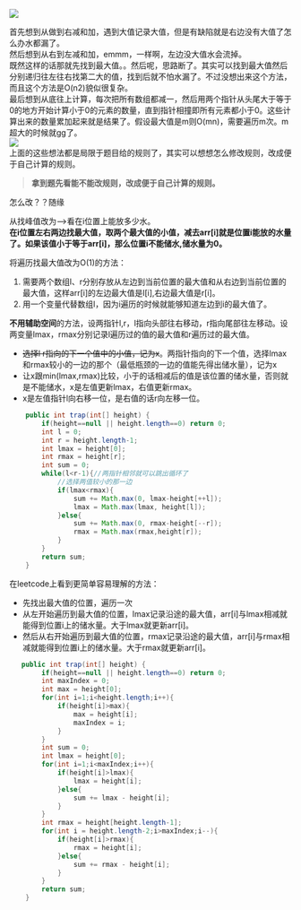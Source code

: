 ![](https://upload-images.jianshu.io/upload_images/9942378-d18e29f28d4453d0.png?imageMogr2/auto-orient/strip%7CimageView2/2/w/1240)  
  
首先想到从做到右减和加，遇到大值记录大值，但是有缺陷就是右边没有大值了怎么办水都漏了。  
然后想到从右到左减和加，emmm，一样啊，左边没大值水会流掉。  
既然这样的话那就先找到最大值。。然后呢，思路断了。其实可以找到最大值然后分别递归往左往右找第二大的值，找到后就不怕水漏了。不过没想出来这个方法，而且这个方法是O(n2)貌似很复杂。  
最后想到从底往上计算，每次把所有数组都减一，然后用两个指针从头尾大于等于0的地方开始计算小于0的元素的数量，直到指针相撞即所有元素都小于0。这些计算出来的数量累加起来就是结果了。假设最大值是m则O(mn)，需要遍历m次。m超大的时候就gg了。  
![](https://upload-images.jianshu.io/upload_images/9942378-8c6003576ef8757a.png?imageMogr2/auto-orient/strip%7CimageView2/2/w/1240)  
上面的这些想法都是局限于题目给的规则了，其实可以想想怎么修改规则，改成便于自己计算的规则。  
  
>**拿到题先看能不能改规则，改成便于自己计算的规则。**  
  
怎么改？？随缘  
  
从找峰值改为-->看在i位置上能放多少水。  
**在i位置左右两边找最大值，取两个最大值的小值，减去arr[i]就是位置i能放的水量了。如果该值小于等于arr[i]，那么位置i不能储水,储水量为0。**  
  
将遍历找最大值改为O(1)的方法：  
1. 需要两个数组l、r分别存放从左边到当前位置的最大值和从右边到当前位置的最大值，这样arr[i]的左边最大值是l[i],右边最大值是r[i]。  
2. 用一个变量代替数组l，因为i遍历的时候就能够知道左边到i的最大值了。  
  
**不用辅助空间**的方法，设两指针l,r，l指向头部往右移动，r指向尾部往左移动。设两变量lmax，rmax分别记录l遍历过的值的最大值和r遍历过的最大值。  
  - ~~选择l r指向的下一个值中的小值，记为x~~。两指针指向的下一个值，选择lmax和rmax较小的一边的那个（最低瓶颈的一边的值能先得出储水量），记为x  
  - 让x跟min(lmax,rmax)比较，小于的话相减后的值是该位置的储水量，否则就是不能储水，x是左值更新lmax，右值更新rmax。  
  - x是左值指针l向右移一位，是右值的话r向左移一位。  
```java  
    public int trap(int[] height) {  
    	if(height==null || height.length==0) return 0;  
    	int l = 0;  
    	int r = height.length-1;  
    	int lmax = height[0];  
    	int rmax = height[r];  
    	int sum = 0;  
    	while(l<r-1){//两指针相邻就可以跳出循环了  
    		//选择两值较小的那一边  
    		if(lmax<rmax){  
    			sum += Math.max(0, lmax-height[++l]);  
    			lmax = Math.max(lmax, height[l]);  
    		}else{  
    			sum += Math.max(0, rmax-height[--r]);  
    			rmax = Math.max(rmax,height[r]);  
    		}  
    	}  
        return sum;  
    }  
```  
在leetcode上看到更简单容易理解的方法：  
- 先找出最大值的位置，遍历一次  
- 从左开始遍历到最大值的位置，lmax记录沿途的最大值，arr[i]与lmax相减就能得到位置i上的储水量。大于lmax就更新arr[i]。  
- 然后从右开始遍历到最大值的位置，rmax记录沿途的最大值，arr[i]与rmax相减就能得到位置i上的储水量。大于rmax就更新arr[i]。  
```java  
   public int trap(int[] height) {  
    	if(height==null || height.length==0) return 0;  
    	int maxIndex = 0;  
    	int max = height[0];  
    	for(int i=1;i<height.length;i++){  
    		if(height[i]>max){  
    			max = height[i];  
    			maxIndex = i;  
    		}  
    	}  
    	int sum = 0;  
    	int lmax = height[0];  
    	for(int i=1;i<maxIndex;i++){  
    		if(height[i]>lmax){  
    			lmax = height[i];  
    		}else{  
    			sum += lmax - height[i];  
    		}  
    	}  
    	int rmax = height[height.length-1];  
    	for(int i = height.length-2;i>maxIndex;i--){  
    		if(height[i]>rmax){  
    			rmax = height[i];  
    		}else{  
    			sum += rmax - height[i];  
    		}  
    	}  
    	return sum;  
    }  
```
